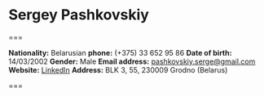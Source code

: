 # Sergey Pashkovskiy

===

**Nationality:** Belarusian
**phone:** (+375) 33 652 95 86
**Date of birth:** 14/03/2002
**Gender:** Male
**Email address:** pashkovskiy.serge@gmail.com
**Website:** [LinkedIn](https://www.linkedin.com/in/sergey-pashkovskiy-ab0422234/)
**Address:** BLK 3, 55, 230009 Grodno (Belarus)

===
